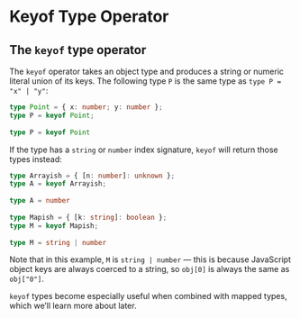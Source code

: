 # Keyof Type Operator

## The `keyof` type operator

The `keyof` operator takes an object type and produces a string or numeric literal union of its keys. The following type `P` is the same type as `type P = "x" | "y"`:

```ts
type Point = { x: number; y: number };
type P = keyof Point;
    
type P = keyof Point
```

If the type has a `string` or `number` index signature, `keyof` will return those types instead:

```ts
type Arrayish = { [n: number]: unknown };
type A = keyof Arrayish;
    
type A = number
 
type Mapish = { [k: string]: boolean };
type M = keyof Mapish;
    
type M = string | number
```

Note that in this example, `M` is `string | number` — this is because JavaScript object keys are always coerced to a string, so `obj[0]` is always the same as `obj["0"]`.

`keyof` types become especially useful when combined with mapped types, which we’ll learn more about later.